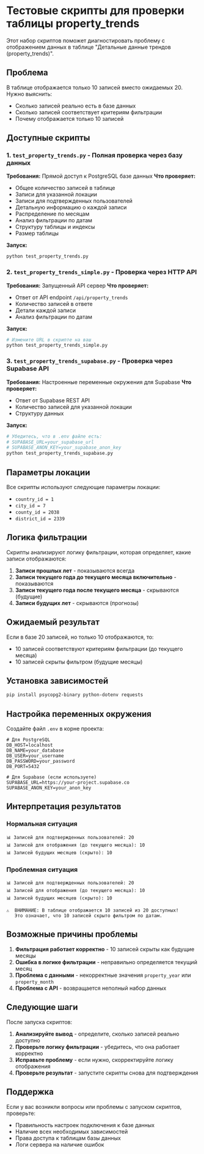 # Тестовые скрипты для проверки таблицы property_trends

Этот набор скриптов поможет диагностировать проблему с отображением данных в таблице "Детальные данные трендов (property_trends)".

## Проблема

В таблице отображается только 10 записей вместо ожидаемых 20. Нужно выяснить:
- Сколько записей реально есть в базе данных
- Сколько записей соответствует критериям фильтрации
- Почему отображается только 10 записей

## Доступные скрипты

### 1. `test_property_trends.py` - Полная проверка через базу данных
**Требования:** Прямой доступ к PostgreSQL базе данных
**Что проверяет:**
- Общее количество записей в таблице
- Записи для указанной локации
- Записи для подтвержденных пользователей
- Детальную информацию о каждой записи
- Распределение по месяцам
- Анализ фильтрации по датам
- Структуру таблицы и индексы
- Размер таблицы

**Запуск:**
```bash
python test_property_trends.py
```

### 2. `test_property_trends_simple.py` - Проверка через HTTP API
**Требования:** Запущенный API сервер
**Что проверяет:**
- Ответ от API endpoint `/api/property_trends`
- Количество записей в ответе
- Детали каждой записи
- Анализ фильтрации по датам

**Запуск:**
```bash
# Измените URL в скрипте на ваш
python test_property_trends_simple.py
```

### 3. `test_property_trends_supabase.py` - Проверка через Supabase API
**Требования:** Настроенные переменные окружения для Supabase
**Что проверяет:**
- Ответ от Supabase REST API
- Количество записей для указанной локации
- Структуру данных

**Запуск:**
```bash
# Убедитесь, что в .env файле есть:
# SUPABASE_URL=your_supabase_url
# SUPABASE_ANON_KEY=your_supabase_anon_key
python test_property_trends_supabase.py
```

## Параметры локации

Все скрипты используют следующие параметры локации:
- `country_id = 1`
- `city_id = 7` 
- `county_id = 2038`
- `district_id = 2339`

## Логика фильтрации

Скрипты анализируют логику фильтрации, которая определяет, какие записи отображаются:

1. **Записи прошлых лет** - показываются всегда
2. **Записи текущего года до текущего месяца включительно** - показываются
3. **Записи текущего года после текущего месяца** - скрываются (будущие)
4. **Записи будущих лет** - скрываются (прогнозы)

## Ожидаемый результат

Если в базе 20 записей, но только 10 отображаются, то:
- 10 записей соответствуют критериям фильтрации (до текущего месяца)
- 10 записей скрыты фильтром (будущие месяцы)

## Установка зависимостей

```bash
pip install psycopg2-binary python-dotenv requests
```

## Настройка переменных окружения

Создайте файл `.env` в корне проекта:

```env
# Для PostgreSQL
DB_HOST=localhost
DB_NAME=your_database
DB_USER=your_username
DB_PASSWORD=your_password
DB_PORT=5432

# Для Supabase (если используете)
SUPABASE_URL=https://your-project.supabase.co
SUPABASE_ANON_KEY=your_anon_key
```

## Интерпретация результатов

### Нормальная ситуация
```
📊 Записей для подтвержденных пользователей: 20
📊 Записей для отображения (до текущего месяца): 10
📊 Записей будущих месяцев (скрыто): 10
```

### Проблемная ситуация
```
📊 Записей для подтвержденных пользователей: 20
📊 Записей для отображения (до текущего месяца): 10
📊 Записей будущих месяцев (скрыто): 10

⚠️  ВНИМАНИЕ: В таблице отображается 10 записей из 20 доступных!
   Это означает, что 10 записей скрыто фильтром по датам.
```

## Возможные причины проблемы

1. **Фильтрация работает корректно** - 10 записей скрыты как будущие месяцы
2. **Ошибка в логике фильтрации** - неправильно определяется текущий месяц
3. **Проблема с данными** - некорректные значения `property_year` или `property_month`
4. **Проблема с API** - возвращается неполный набор данных

## Следующие шаги

После запуска скриптов:

1. **Анализируйте вывод** - определите, сколько записей реально доступно
2. **Проверьте логику фильтрации** - убедитесь, что она работает корректно
3. **Исправьте проблему** - если нужно, скорректируйте логику отображения
4. **Проверьте результат** - запустите скрипты снова для подтверждения

## Поддержка

Если у вас возникли вопросы или проблемы с запуском скриптов, проверьте:
- Правильность настроек подключения к базе данных
- Наличие всех необходимых зависимостей
- Права доступа к таблицам базы данных
- Логи сервера на наличие ошибок

